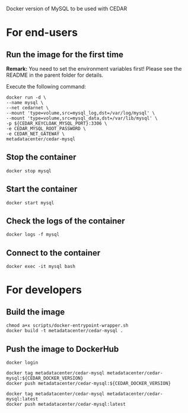 Docker version of MySQL to be used with CEDAR

# For end-users

## Run the image for the first time

**Remark:** You need to set the environment variables first! Please see the README in the parent folder for details.

Execute the following command:

````
docker run -d \
--name mysql \
--net cedarnet \
--mount 'type=volume,src=mysql_log,dst=/var/log/mysql' \
--mount 'type=volume,src=mysql_data,dst=/var/lib/mysql' \
-p ${CEDAR_KEYCLOAK_MYSQL_PORT}:3306 \
-e CEDAR_MYSQL_ROOT_PASSWORD \
-e CEDAR_NET_GATEWAY \
metadatacenter/cedar-mysql
````

## Stop the container

    docker stop mysql

## Start the container

    docker start mysql

## Check the logs of the container

    docker logs -f mysql

## Connect to the container

    docker exec -it mysql bash

# For developers

## Build the image

````
chmod a+x scripts/docker-entrypoint-wrapper.sh
docker build -t metadatacenter/cedar-mysql .
````

## Push the image to DockerHub

````
docker login

docker tag metadatacenter/cedar-mysql metadatacenter/cedar-mysql:${CEDAR_DOCKER_VERSION}
docker push metadatacenter/cedar-mysql:${CEDAR_DOCKER_VERSION}

docker tag metadatacenter/cedar-mysql metadatacenter/cedar-mysql:latest
docker push metadatacenter/cedar-mysql:latest
````
